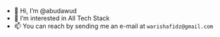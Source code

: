 - 👋 Hi, I’m @abudawud
- 👀 I’m interested in All Tech Stack
- 📫 You can reach by sending me an e-mail at `warishafidz@gmail.com`

<!---
abudawud/abudawud is a ✨ special ✨ repository because its `README.md` (this file) appears on your GitHub profile.
You can click the Preview link to take a look at your changes.
--->
